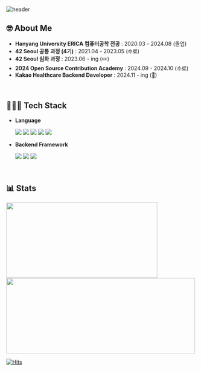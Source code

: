  ![header](https://capsule-render.vercel.app/api?type=waving&color=gradient&customColorList=1,15,18,25,27&height=150&section=header&text=Hi🙌🏼%20I'm%20Han-nah%20Kim%20👩🏻‍💻&fontSize=25&fontAlignY=30)
 
## 🤓 About Me
- **Hanyang University ERICA 컴퓨터공학 전공** : 2020.03 - 2024.08 (졸업)
- **42 Seoul 공통 과정 (4기)** : 2021.04 - 2023.05 (수료)
- **42 Seoul 심화 과정** : 2023.06 - ing (✏️)
- **2024 Open Source Contribution Academy** : 2024.09 - 2024.10 (수료)
- **Kakao Healthcare Backend Developer** : 2024.11 - ing (💼)

</br>

 
## 👩🏻‍💻 Tech Stack

- **Language**

  <img src="https://img.shields.io/badge/Java-007396?style=flat-square&logo=java&logoColor=white"/></a>
  <img src="https://img.shields.io/badge/C-A8B9CC?style=flat-square&logo=C&logoColor=white"/></a>
  <img src="https://img.shields.io/badge/C++-00599C?style=flat-square&logo=C%2B%2B&logoColor=white"/></a>
  <img src="https://img.shields.io/badge/JavaScript-F7DF1E?style=flat-square&logo=JavaScript&logoColor=white"/></a>
  <img src="https://img.shields.io/badge/TypeScript-3178C6?style=flat-square&logo=TypeScript&logoColor=white"/></a>

- **Backend Framework**

  <img src="https://img.shields.io/badge/Spring-6DB33F?style=flat-square&logo=Spring&logoColor=white"/></a>
  <img src="https://img.shields.io/badge/NestJS-E0234E?style=flat-square&logo=NestJS&logoColor=white"/></a>
  <img src="https://img.shields.io/badge/Node.js-339933?style=flat-square&logo=Node.js&logoColor=white"/></a>

</br>

<!-- [![Anurag's GitHub stats](https://github-readme-stats.vercel.app/api?username=Kimhan-nah&count_private=true&show_icons=true&theme=dracula)](https://github.com/anuraghazra/github-readme-stats) -->

## 📊 Stats
 <a href="https://github.com/Kimhan-nah">
  <img src="https://github-readme-stats.vercel.app/api?username=Kimhan-nah&show_icons=true&hide=contribs,prs&cache_seconds=86400&theme=dracula" height="200px" width="400px"/>
 </a>
 <a href="https://github.com/devxb/gitanimals">
  <img
    src="https://render.gitanimals.org/farms/Kimhan-nah"
    width="500"
    height="200"
  />
 </a>

</br>

 [![Hits](https://hits.seeyoufarm.com/api/count/incr/badge.svg?url=https%3A%2F%2Fgithub.com%2FKimhan-nah%2Fhit-counter&count_bg=%2379C83D&title_bg=%23555555&icon=&icon_color=%23E7E7E7&title=hits&edge_flat=true)](https://hits.seeyoufarm.com)
